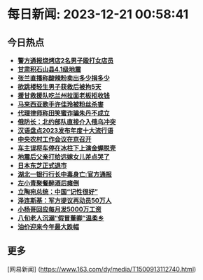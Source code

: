 
# 每日新闻: 2023-12-21 00:58:41
## 今日热点

- **[警方通报烧烤店2名男子殴打女店员](https://www.163.com/search?keyword=%E8%AD%A6%E6%96%B9%E9%80%9A%E6%8A%A5%E7%83%A7%E7%83%A4%E5%BA%972%E5%90%8D%E7%94%B7%E5%AD%90%E6%AE%B4%E6%89%93%E5%A5%B3%E5%BA%97%E5%91%98)**
- **[甘肃积石山县4.1级地震](https://www.163.com/search?keyword=%E7%94%98%E8%82%83%E7%A7%AF%E7%9F%B3%E5%B1%B1%E5%8E%BF4.1%E7%BA%A7%E5%9C%B0%E9%9C%87)**
- **[张兰直播称酸辣粉卖出多少捐多少](https://www.163.com/search?keyword=%E5%BC%A0%E5%85%B0%E7%9B%B4%E6%92%AD%E7%A7%B0%E9%85%B8%E8%BE%A3%E7%B2%89%E5%8D%96%E5%87%BA%E5%A4%9A%E5%B0%91%E6%8D%90%E5%A4%9A%E5%B0%91)**
- **[欲跳楼轻生男子获救后被拘5天](https://www.163.com/search?keyword=%E6%AC%B2%E8%B7%B3%E6%A5%BC%E8%BD%BB%E7%94%9F%E7%94%B7%E5%AD%90%E8%8E%B7%E6%95%91%E5%90%8E%E8%A2%AB%E6%8B%985%E5%A4%A9)**
- **[援甘救援队吃兰州拉面老板拒收钱](https://www.163.com/search?keyword=%E6%8F%B4%E7%94%98%E6%95%91%E6%8F%B4%E9%98%9F%E5%90%83%E5%85%B0%E5%B7%9E%E6%8B%89%E9%9D%A2%E8%80%81%E6%9D%BF%E6%8B%92%E6%94%B6%E9%92%B1)**
- **[马来西亚歌手许佳玲被粉丝杀害](https://www.163.com/search?keyword=%E9%A9%AC%E6%9D%A5%E8%A5%BF%E4%BA%9A%E6%AD%8C%E6%89%8B%E8%AE%B8%E4%BD%B3%E7%8E%B2%E8%A2%AB%E7%B2%89%E4%B8%9D%E6%9D%80%E5%AE%B3)**
- **[代理律师称田笑蜜诈骗朱丹不成立](https://www.163.com/search?keyword=%E4%BB%A3%E7%90%86%E5%BE%8B%E5%B8%88%E7%A7%B0%E7%94%B0%E7%AC%91%E8%9C%9C%E8%AF%88%E9%AA%97%E6%9C%B1%E4%B8%B9%E4%B8%8D%E6%88%90%E7%AB%8B)**
- **[俄防长：北约部队直接介入俄乌冲突](https://www.163.com/search?keyword=%E4%BF%84%E9%98%B2%E9%95%BF%EF%BC%9A%E5%8C%97%E7%BA%A6%E9%83%A8%E9%98%9F%E7%9B%B4%E6%8E%A5%E4%BB%8B%E5%85%A5%E4%BF%84%E4%B9%8C%E5%86%B2%E7%AA%81)**
- **[汉语盘点2023发布年度十大流行语](https://www.163.com/search?keyword=%E6%B1%89%E8%AF%AD%E7%9B%98%E7%82%B92023%E5%8F%91%E5%B8%83%E5%B9%B4%E5%BA%A6%E5%8D%81%E5%A4%A7%E6%B5%81%E8%A1%8C%E8%AF%AD)**
- **[中央农村工作会议在京召开](https://www.163.com/search?keyword=%E4%B8%AD%E5%A4%AE%E5%86%9C%E6%9D%91%E5%B7%A5%E4%BD%9C%E4%BC%9A%E8%AE%AE%E5%9C%A8%E4%BA%AC%E5%8F%AC%E5%BC%80)**
- **[车主误将车停在冰柱下上演金蝉脱壳](https://www.163.com/search?keyword=%E8%BD%A6%E4%B8%BB%E8%AF%AF%E5%B0%86%E8%BD%A6%E5%81%9C%E5%9C%A8%E5%86%B0%E6%9F%B1%E4%B8%8B%E4%B8%8A%E6%BC%94%E9%87%91%E8%9D%89%E8%84%B1%E5%A3%B3)**
- **[地震后父亲打给远嫁女儿差点哭了](https://www.163.com/search?keyword=%E5%9C%B0%E9%9C%87%E5%90%8E%E7%88%B6%E4%BA%B2%E6%89%93%E7%BB%99%E8%BF%9C%E5%AB%81%E5%A5%B3%E5%84%BF%E5%B7%AE%E7%82%B9%E5%93%AD%E4%BA%86)**
- **[日本东芝正式退市](https://www.163.com/search?keyword=%E6%97%A5%E6%9C%AC%E4%B8%9C%E8%8A%9D%E6%AD%A3%E5%BC%8F%E9%80%80%E5%B8%82)**
- **[湖北一银行行长中毒身亡:官方通报](https://www.163.com/search?keyword=%E6%B9%96%E5%8C%97%E4%B8%80%E9%93%B6%E8%A1%8C%E8%A1%8C%E9%95%BF%E4%B8%AD%E6%AF%92%E8%BA%AB%E4%BA%A1+%E5%AE%98%E6%96%B9%E9%80%9A%E6%8A%A5)**
- **[左小青聚餐醉酒后瘫倒](https://www.163.com/search?keyword=%E5%B7%A6%E5%B0%8F%E9%9D%92%E8%81%9A%E9%A4%90%E9%86%89%E9%85%92%E5%90%8E%E7%98%AB%E5%80%92)**
- **[立陶宛总统：中国“记性很好”](https://www.163.com/search?keyword=%E7%AB%8B%E9%99%B6%E5%AE%9B%E6%80%BB%E7%BB%9F%EF%BC%9A%E4%B8%AD%E5%9B%BD%E2%80%9C%E8%AE%B0%E6%80%A7%E5%BE%88%E5%A5%BD%E2%80%9D)**
- **[泽连斯基：军方提议再动员50万人](https://www.163.com/search?keyword=%E6%B3%BD%E8%BF%9E%E6%96%AF%E5%9F%BA%EF%BC%9A%E5%86%9B%E6%96%B9%E6%8F%90%E8%AE%AE%E5%86%8D%E5%8A%A8%E5%91%9850%E4%B8%87%E4%BA%BA)**
- **[小杨哥回应每月发5000万工资](https://www.163.com/search?keyword=%E5%B0%8F%E6%9D%A8%E5%93%A5%E5%9B%9E%E5%BA%94%E6%AF%8F%E6%9C%88%E5%8F%915000%E4%B8%87%E5%B7%A5%E8%B5%84)**
- **[八旬老人沉溺“假冒董卿”温柔乡](https://www.163.com/search?keyword=%E5%85%AB%E6%97%AC%E8%80%81%E4%BA%BA%E6%B2%89%E6%BA%BA%E2%80%9C%E5%81%87%E5%86%92%E8%91%A3%E5%8D%BF%E2%80%9D%E6%B8%A9%E6%9F%94%E4%B9%A1)**
- **[油价迎来今年最大跌幅](https://www.163.com/search?keyword=%E6%B2%B9%E4%BB%B7%E8%BF%8E%E6%9D%A5%E4%BB%8A%E5%B9%B4%E6%9C%80%E5%A4%A7%E8%B7%8C%E5%B9%85)**

## 更多
[网易新闻] (https://www.163.com/dy/media/T1500913112740.html)
